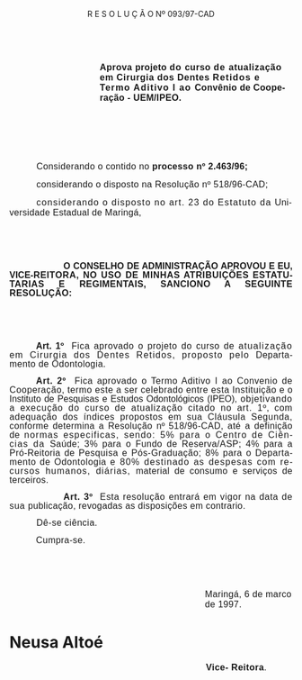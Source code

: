 <body lang=PT-BR style='tab-interval:36.0pt'>

<div class=Section1>

<p class=MsoNormal><span style='font-size:12.0pt;mso-bidi-font-size:10.0pt;
font-family:Arial'><![if !supportEmptyParas]>&nbsp;<![endif]><o:p></o:p></span></p>

<p class=MsoCaption align=center style='margin-left:0cm;text-align:center'>R E
S O L U Ç Ã O Nº 093/97-CAD</p>

<p class=MsoNormal style='margin-left:120.6pt;tab-stops:214.2pt 282.6pt 354.6pt 390.6pt 448.2pt'><b><span
style='font-size:12.0pt;mso-bidi-font-size:10.0pt;font-family:Arial;letter-spacing:
.35pt;mso-fareast-language:EN-US'><![if !supportEmptyParas]>&nbsp;<![endif]><o:p></o:p></span></b></p>

<p class=MsoNormal style='margin-left:120.6pt;tab-stops:214.2pt 282.6pt 354.6pt 390.6pt 448.2pt'><b><span
style='font-size:12.0pt;mso-bidi-font-size:10.0pt;font-family:Arial;letter-spacing:
.35pt;mso-fareast-language:EN-US'><![if !supportEmptyParas]>&nbsp;<![endif]><o:p></o:p></span></b></p>

<p class=MsoNormal style='margin-left:120.6pt;tab-stops:214.2pt 282.6pt 354.6pt 390.6pt 448.2pt'><b><span
style='font-size:12.0pt;mso-bidi-font-size:10.0pt;font-family:Arial;letter-spacing:
.35pt;mso-fareast-language:EN-US'>Aprova </span></b><b><span style='font-size:
12.0pt;mso-bidi-font-size:10.0pt;font-family:Arial;letter-spacing:.25pt;
mso-fareast-language:EN-US'>projeto </span></b><b><span style='font-size:12.0pt;
mso-bidi-font-size:10.0pt;font-family:Arial;letter-spacing:.8pt;mso-fareast-language:
EN-US'>do </span></b><b><span style='font-size:12.0pt;mso-bidi-font-size:10.0pt;
font-family:Arial;letter-spacing:.4pt;mso-fareast-language:EN-US'>curso </span></b><b><span
style='font-size:12.0pt;mso-bidi-font-size:10.0pt;font-family:Arial;letter-spacing:
.95pt;mso-fareast-language:EN-US'>de </span></b><b><span style='font-size:12.0pt;
mso-bidi-font-size:10.0pt;font-family:Arial;letter-spacing:.55pt;mso-fareast-language:
EN-US'>atualização em Cirurgia dos Dentes </span></b><b><span style='font-size:
12.0pt;mso-bidi-font-size:10.0pt;font-family:Arial;letter-spacing:1.05pt;
mso-fareast-language:EN-US'>Retidos e Termo Aditivo I ao </span></b><b><span
style='font-size:12.0pt;mso-bidi-font-size:10.0pt;font-family:Arial;letter-spacing:
.25pt;mso-fareast-language:EN-US'>Convênio de Cooperação </span></b><b><span
style='font-size:12.0pt;mso-bidi-font-size:10.0pt;font-family:Arial;letter-spacing:
.3pt;mso-fareast-language:EN-US'>- </span></b><b><span style='font-size:12.0pt;
mso-bidi-font-size:10.0pt;font-family:Arial;letter-spacing:.25pt;mso-fareast-language:
EN-US'>UEM/IPEO.<o:p></o:p></span></b></p>

<p class=MsoNormal style='line-height:12.0pt;mso-line-height-rule:exactly'><b><span
style='font-size:12.0pt;mso-bidi-font-size:10.0pt;font-family:Arial;letter-spacing:
.3pt;mso-fareast-language:EN-US'><![if !supportEmptyParas]>&nbsp;<![endif]><o:p></o:p></span></b></p>

<p class=MsoNormal style='line-height:12.0pt;mso-line-height-rule:exactly'><span
style='font-size:12.0pt;mso-bidi-font-size:10.0pt;font-family:Arial;letter-spacing:
.3pt;mso-fareast-language:EN-US'><![if !supportEmptyParas]>&nbsp;<![endif]><o:p></o:p></span></p>

<p class=MsoNormal style='line-height:12.0pt;mso-line-height-rule:exactly'><span
style='font-size:12.0pt;mso-bidi-font-size:10.0pt;font-family:Arial;letter-spacing:
.3pt;mso-fareast-language:EN-US'><![if !supportEmptyParas]>&nbsp;<![endif]><o:p></o:p></span></p>

<p class=MsoNormal style='text-indent:36.0pt'><span style='font-size:12.0pt;
mso-bidi-font-size:10.0pt;font-family:Arial;letter-spacing:.3pt;mso-fareast-language:
EN-US'>Considerando o contido no </span><b style='mso-bidi-font-weight:normal'><span
style='font-size:12.0pt;mso-bidi-font-size:10.0pt;font-family:Arial;letter-spacing:
.25pt;mso-fareast-language:EN-US'>processo nº 2.463/96; <o:p></o:p></span></b></p>

<p class=MsoNormal style='text-indent:36.0pt'><span style='font-size:12.0pt;
mso-bidi-font-size:10.0pt;font-family:Arial;letter-spacing:.3pt;mso-fareast-language:
EN-US'>considerando o disposto na Resolução nº 518/96-CAD;<o:p></o:p></span></p>

<p class=MsoNormal style='text-indent:36.0pt'><span style='font-size:12.0pt;
mso-bidi-font-size:10.0pt;font-family:Arial;letter-spacing:1.0pt;mso-fareast-language:
EN-US'>considerando o disposto no art. 23 do Estatuto da </span><span
style='font-size:12.0pt;mso-bidi-font-size:10.0pt;font-family:Arial;letter-spacing:
.25pt;mso-fareast-language:EN-US'>Universidade Estadual de Maringá,<o:p></o:p></span></p>

<p class=MsoNormal><span style='font-size:12.0pt;mso-bidi-font-size:10.0pt;
font-family:Arial;letter-spacing:.3pt;mso-fareast-language:EN-US'><![if !supportEmptyParas]>&nbsp;<![endif]><o:p></o:p></span></p>

<p class=MsoNormal><span style='font-size:12.0pt;mso-bidi-font-size:10.0pt;
font-family:Arial;letter-spacing:.3pt;mso-fareast-language:EN-US'><![if !supportEmptyParas]>&nbsp;<![endif]><o:p></o:p></span></p>

<p class=MsoNormal style='text-align:justify;text-indent:72.0pt;line-height:
12.0pt;mso-line-height-rule:exactly'><b style='mso-bidi-font-weight:normal'><span
style='font-size:12.0pt;mso-bidi-font-size:10.0pt;font-family:Arial;mso-fareast-language:
EN-US'>O CONSELHO DE ADMINISTRAÇÃO APROVOU E EU, VICE-<span style='letter-spacing:
.5pt'>REITORA, NO USO DE MINHAS ATRIBUIÇÕES ESTATUTARIAS E </span><span
style='letter-spacing:.3pt'>REGIMENTAIS, SANCIONO A SEGUINTE RESOLUÇÃO:<o:p></o:p></span></span></b></p>

<p class=MsoNormal><span style='font-size:12.0pt;mso-bidi-font-size:10.0pt;
font-family:Arial;letter-spacing:.3pt;mso-fareast-language:EN-US'><![if !supportEmptyParas]>&nbsp;<![endif]><o:p></o:p></span></p>

<p class=MsoNormal><span style='font-size:12.0pt;mso-bidi-font-size:10.0pt;
font-family:Arial;letter-spacing:.3pt;mso-fareast-language:EN-US'><![if !supportEmptyParas]>&nbsp;<![endif]><o:p></o:p></span></p>

<p class=MsoNormal style='text-align:justify;text-indent:35.45pt;line-height:
12.0pt;mso-line-height-rule:exactly'><b style='mso-bidi-font-weight:normal'><span
style='font-size:12.0pt;mso-bidi-font-size:10.0pt;font-family:Arial;letter-spacing:
.1pt;mso-fareast-language:EN-US'>Art. 1º<span style="mso-spacerun: yes"> 
</span></span></b><span style='font-size:12.0pt;mso-bidi-font-size:10.0pt;
font-family:Arial;letter-spacing:.45pt;mso-fareast-language:EN-US'>Fica aprovado
o projeto do curso de </span><span style='font-size:12.0pt;mso-bidi-font-size:
10.0pt;font-family:Arial;letter-spacing:1.05pt;mso-fareast-language:EN-US'>atualização
em Cirurgia dos Dentes Retidos, proposto pelo </span><span style='font-size:
12.0pt;mso-bidi-font-size:10.0pt;font-family:Arial;letter-spacing:.35pt;
mso-fareast-language:EN-US'>Departamento de Odontologia.<o:p></o:p></span></p>

<p class=MsoNormal style='text-align:justify;text-indent:35.45pt;line-height:
12.0pt;mso-line-height-rule:exactly'><b><span style='font-size:12.0pt;
mso-bidi-font-size:10.0pt;font-family:Arial;letter-spacing:.45pt;mso-fareast-language:
EN-US'>Art. 2º</span></b><span style='font-size:12.0pt;mso-bidi-font-size:10.0pt;
font-family:Arial;letter-spacing:.45pt;mso-fareast-language:EN-US'><span
style="mso-spacerun: yes">  </span>Fica aprovado o Termo Aditivo I ao Convenio
de Cooperação, termo este a ser celebrado entre esta Instituição e </span><span
style='font-size:12.0pt;mso-bidi-font-size:10.0pt;font-family:Arial;mso-fareast-language:
EN-US'>o Instituto de Pesquisas e Estudos Odontológicos (IPEO), <span
style='letter-spacing:.75pt'>objetivando a execução do curso de atualização
citado no art. </span><span style='letter-spacing:.5pt'>1º, com adequação dos
índices propostos em sua Cláusula Segunda, </span><span style='letter-spacing:
.3pt'>conforme determina a Resolução </span><span style='letter-spacing:.05pt'>nº
</span><span style='letter-spacing:.35pt'>518/96-CAD, até a definição de </span><span
style='letter-spacing:1.0pt'>normas especificas, sendo: 5% para o Centro de
Ciências da </span><span style='letter-spacing:.35pt'>Saúde; 3% para o Fundo de
Reserva/ASP; 4% para a Pró-Reitoria de </span><span style='letter-spacing:.45pt'>Pesquisa
e Pós-Graduação; 8% para o Departamento de Odontologia </span><span
style='letter-spacing:.95pt'>e 80% destinado as despesas com recursos humanos,
diárias, </span><span style='letter-spacing:.3pt'>material de consumo e
serviços de terceiros.<o:p></o:p></span></span></p>

<p class=MsoNormal style='text-align:justify;text-indent:72.0pt;line-height:
12.0pt;mso-line-height-rule:exactly'><b><span style='font-size:12.0pt;
mso-bidi-font-size:10.0pt;font-family:Arial;letter-spacing:.5pt;mso-fareast-language:
EN-US'>Art. 3º</span></b><span style='font-size:12.0pt;mso-bidi-font-size:10.0pt;
font-family:Arial;letter-spacing:.5pt;mso-fareast-language:EN-US'><span
style="mso-spacerun: yes">  </span>Esta resolução entrará em vigor na data de
sua </span><span style='font-size:12.0pt;mso-bidi-font-size:10.0pt;font-family:
Arial;letter-spacing:.3pt;mso-fareast-language:EN-US'>publicação, revogadas as
disposições em contrario. <o:p></o:p></span></p>

<p class=MsoNormal style='text-align:justify;text-indent:36.0pt;line-height:
12.0pt;mso-line-height-rule:exactly'><span style='font-size:12.0pt;mso-bidi-font-size:
10.0pt;font-family:Arial;letter-spacing:.4pt;mso-fareast-language:EN-US'>Dê-se
ciência.<o:p></o:p></span></p>

<p class=Style1 style='margin-left:0cm;text-align:justify;text-indent:35.45pt'><span
style='font-size:12.0pt;mso-bidi-font-size:10.0pt;font-family:Arial;letter-spacing:
.35pt;mso-fareast-language:EN-US'>Cumpra-se.<o:p></o:p></span></p>

<p class=MsoNormal><span style='font-size:12.0pt;mso-bidi-font-size:10.0pt;
font-family:Arial;letter-spacing:.3pt;mso-fareast-language:EN-US'><![if !supportEmptyParas]>&nbsp;<![endif]><o:p></o:p></span></p>

<p class=MsoNormal><span style='font-size:12.0pt;mso-bidi-font-size:10.0pt;
font-family:Arial;letter-spacing:.3pt;mso-fareast-language:EN-US'><![if !supportEmptyParas]>&nbsp;<![endif]><o:p></o:p></span></p>

<p class=MsoNormal style='margin-top:0cm;margin-right:0cm;margin-bottom:30.6pt;
margin-left:261.0pt'><span style='font-size:12.0pt;mso-bidi-font-size:10.0pt;
font-family:Arial;letter-spacing:.3pt;mso-fareast-language:EN-US'>Maringá, 6 de
marco de 1997.<o:p></o:p></span></p>

<h1>Neusa Altoé</h1>

<p class=MsoNormal style='text-indent:262.25pt;tab-stops:28.8pt'><b><span
style='font-size:12.0pt;mso-bidi-font-size:10.0pt;font-family:Arial;letter-spacing:
.35pt;mso-fareast-language:EN-US'>Vice- Reitora</span></b><span
style='font-size:12.0pt;mso-bidi-font-size:10.0pt;font-family:Arial;letter-spacing:
.35pt;mso-fareast-language:EN-US'>.<o:p></o:p></span></p>

</div>

</body>
